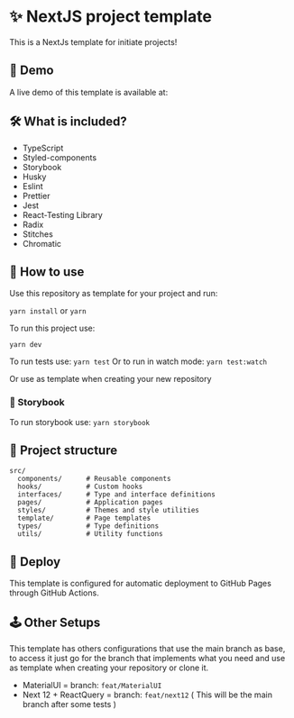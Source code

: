 # ✨ NextJS project template

This is a NextJs template for initiate projects!

## 🔎 Demo

A live demo of this template is available at: <!-- GITHUB_PAGES_URL -->

## 🛠️ What is included?

- TypeScript
- Styled-components
- Storybook
- Husky
- Eslint
- Prettier
- Jest
- React-Testing Library
- Radix
- Stitches
- Chromatic

## 🧿 How to use
Use this repository as template for your project and run:

`yarn install`
or
`yarn`

To run this project use:

`yarn dev`

To run tests use:
`yarn test`
Or to run in watch mode:
`yarn test:watch`

Or use as template when creating your new repository

### 📕 Storybook

To run storybook use: `yarn storybook`

## 📁 Project structure

```
src/
  components/      # Reusable components
  hooks/           # Custom hooks
  interfaces/      # Type and interface definitions
  pages/           # Application pages
  styles/          # Themes and style utilities
  template/        # Page templates
  types/           # Type definitions
  utils/           # Utility functions
```

## 🚀 Deploy

This template is configured for automatic deployment to GitHub Pages through GitHub Actions.

## 🕹 Other Setups

This template has others configurations that use the main branch as base, to access it just go for the branch that implements what you need and use as template when creating your repository or clone it.

- MaterialUI = branch: `feat/MaterialUI`
- Next 12 + ReactQuery = branch: `feat/next12` ( This will be the main branch after some tests )